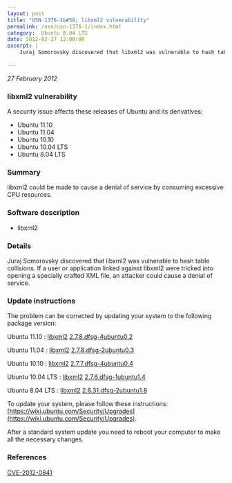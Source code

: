 ```yaml
---
layout: post
title: "USN-1376-1&#58; libxml2 vulnerability"
permalink: /usn/usn-1376-1/index.html
category:  Ubuntu 8.04 LTS
date: 2012-02-27 12:00:00
excerpt: |
    Juraj Somorovsky discovered that libxml2 was vulnerable to hash table collisions. If a user or application linked against libxml2 were tricked into opening a specially crafted XML file, an attacker could cause a denial of service. 
    
--- 
```

 
 

*27 February 2012*

### libxml2 vulnerability

A security issue affects these releases of Ubuntu and its derivatives:

* Ubuntu 11.10
* Ubuntu 11.04
* Ubuntu 10.10
* Ubuntu 10.04 LTS
* Ubuntu 8.04 LTS

### Summary

libxml2 could be made to cause a denial of service by consuming excessive CPU resources.

### Software description

* libxml2 

### Details

Juraj Somorovsky discovered that libxml2 was vulnerable to hash table collisions. If a user or application linked against libxml2 were tricked into opening a specially crafted XML file, an attacker could cause a denial of service. 

### Update instructions

The problem can be corrected by updating your system to the following package version:

Ubuntu 11.10
 : [libxml2](https://launchpad.net/ubuntu/+source/libxml2) <span> [2.7.8.dfsg-4ubuntu0.2](https://launchpad.net/ubuntu/+source/libxml2/2.7.8.dfsg-4ubuntu0.2) </span> 

Ubuntu 11.04
 : [libxml2](https://launchpad.net/ubuntu/+source/libxml2) <span> [2.7.8.dfsg-2ubuntu0.3](https://launchpad.net/ubuntu/+source/libxml2/2.7.8.dfsg-2ubuntu0.3) </span> 

Ubuntu 10.10
 : [libxml2](https://launchpad.net/ubuntu/+source/libxml2) <span> [2.7.7.dfsg-4ubuntu0.4](https://launchpad.net/ubuntu/+source/libxml2/2.7.7.dfsg-4ubuntu0.4) </span> 

Ubuntu 10.04 LTS
 : [libxml2](https://launchpad.net/ubuntu/+source/libxml2) <span> [2.7.6.dfsg-1ubuntu1.4](https://launchpad.net/ubuntu/+source/libxml2/2.7.6.dfsg-1ubuntu1.4) </span> 

Ubuntu 8.04 LTS
 : [libxml2](https://launchpad.net/ubuntu/+source/libxml2) <span> [2.6.31.dfsg-2ubuntu1.8](https://launchpad.net/ubuntu/+source/libxml2/2.6.31.dfsg-2ubuntu1.8) </span> 

To update your system, please follow these instructions: [https://wiki.ubuntu.com/Security/Upgrades](https://wiki.ubuntu.com/Security/Upgrades).

After a standard system update you need to reboot your computer to make all the necessary changes. 

### References

 
 [CVE-2012-0841](http://people.ubuntu.com/~ubuntu-security/cve/CVE-2012-0841)
 

